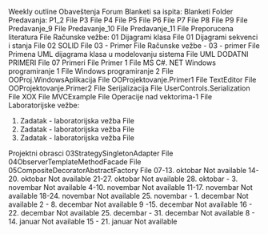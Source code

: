 Weekly outline
Obaveštenja
Forum
  Blanketi sa ispita:
Blanketi
Folder
  Predavanja:
P1_2
File
P3
File
P4
File
P5
File
P6
File
P7
File
P8
File
P9
File
Predavanje_9
File
Predavanje_10
File
Predavanje_11
File
Preporucena literatura
File
Računske vežbe:
01 Dijagrami klasa
File
01 Dijagrami sekvenci i stanja
File
02 SOLID
File
03 - Primer
File
Računske vežbe - 03 - primer
File
Primena UML dijagrama klasa u modelovanju sistema
File
UML DODATNI PRIMERI
File
07 Primeri
File
Primer 1
File
MS C#. NET
Windows programiranje 1
File
Windows programiranje 2
File
OOProj.WindowsAplikacija
File
OOProjektovanje.Primer1
File
TextEditor
File
OOProjektovanje.Primer2
File
Serijalizacija
File
UserControls.Serialization
File
XOX
File
MVCExample
File
Operacije nad vektorima-1
File
  Laboratorijske vežbe:
1. Zadatak - laboratorijska vežba
File
2. Zadatak - laboratorijska vežba
File
3. Zadatak - laboratorijska vežba
File

Projektni obrasci
03StrategySingletonAdapter
File
04ObserverTemplateMethodFacade
File
05CompositeDecoratorAbstractFactory
File
07-13. oktobar
Not available
14-20. oktobar
Not available
21-27. oktobar
Not available
28. oktobar - 3. novembar
Not available
4-10. novembar
Not available
11-17. novembar
Not available
18-24. novembar
Not available
25. novembar - 1. decembar
Not available
2 - 8. decembar
Not available
9 -15. decembar
Not available
16 - 22. decembar
Not available
25. decembar - 31. decembar
Not available
8 - 14. januar
Not available
15 - 21. januar
Not available